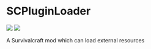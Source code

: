 # SCPluginLoader
![](https://img.shields.io/github/license/0-v-0/SCPluginAPI.svg)
![](https://img.shields.io/github/downloads/0-v-0/SCPluginAPI/total.svg)

A Survivalcraft mod which can load external resources
